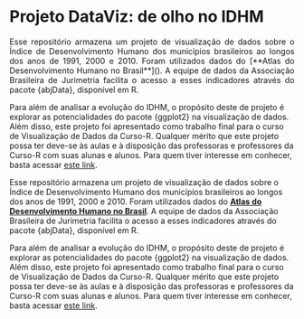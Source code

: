 # Projeto DataViz: de olho no IDHM

<p align="justify"> Esse repositório armazena um projeto de visualização de dados sobre o Índice de Desenvolvimento Humano dos municípios brasileiros ao longos dos anos de 1991, 2000 e 2010. Foram utilizados dados do [**Atlas do Desenvolvimento Humano no Brasil**](<http://www.atlasbrasil.org.br/>). A equipe de dados da Associação Brasileira de Jurimetria facilita o acesso a esses indicadores através do pacote {abjData}, disponível em R.

Para além de analisar a evolução do IDHM, o propósito deste de projeto é explorar as potencialidades do pacote {ggplot2} na visualização de dados. Além disso, este projeto foi apresentado como trabalho final para o curso de Visualização de Dados da Curso-R. Qualquer mérito que este projeto possa ter deve-se às aulas e à disposição das professoras e professores da Curso-R com suas alunas e alunos. Para quem tiver interesse em conhecer, basta acessar [este link](<https://curso-r.com/>).

</p>

Esse repositório armazena um projeto de visualização de dados sobre o Índice de Desenvolvimento Humano dos municípios brasileiros ao longos dos anos de 1991, 2000 e 2010. Foram utilizados dados do [**Atlas do Desenvolvimento Humano no Brasil**](<http://www.atlasbrasil.org.br/>). A equipe de dados da Associação Brasileira de Jurimetria facilita o acesso a esses indicadores através do pacote {abjData}, disponível em R.

Para além de analisar a evolução do IDHM, o propósito deste de projeto é explorar as potencialidades do pacote {ggplot2} na visualização de dados. Além disso, este projeto foi apresentado como trabalho final para o curso de Visualização de Dados da Curso-R. Qualquer mérito que este projeto possa ter deve-se às aulas e à disposição das professoras e professores da Curso-R com suas alunas e alunos. Para quem tiver interesse em conhecer, basta acessar [este link](<https://curso-r.com/>).

</p>
